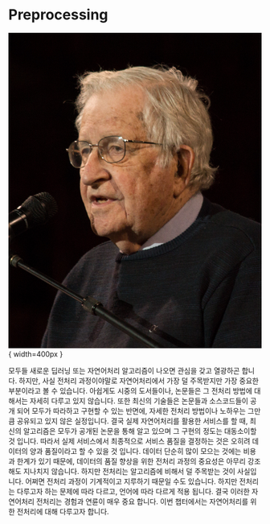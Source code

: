 # Preprocessing

![Noam Chomsky](../assets/04-00-01.jpg){ width=400px }

모두들 새로운 딥러닝 또는 자연어처리 알고리즘이 나오면 관심을 갖고 열광하곤 합니다. 하지만, 사실 전처리 과정이야말로 자연어처리에서 가장 덜 주목받지만 가장 중요한 부분이라고 볼 수 있습니다. 아쉽게도 시중의 도서들이나, 논문들은 그 전처리 방법에 대해서는 자세히 다루고 있지 않습니다. 또한 최신의 기술들은 논문들과 소스코드들이 공개 되어 모두가 따라하고 구현할 수 있는 반면에, 자세한 전처리 방법이나 노하우는 그만큼 공유되고 있지 않은 실정입니다. 결국 실제 자연어처리를 활용한 서비스를 할 때, 최신의 알고리즘은 모두가 공개된 논문을 통해 알고 있으며 그 구현의 정도는 대동소이할 것 입니다. 따라서 실제 서비스에서 최종적으로 서비스 품질을 결정하는 것은 오히려 데이터의 양과 품질이라고 할 수 있을 것 입니다. 데이터 단순히 많이 모으는 것에는 비용과 한계가 있기 때문에, 데이터의 품질 향상을 위한 전처리 과정의 중요성은 아무리 강조해도 지나치지 않습니다. 하지만 전처리는 알고리즘에 비해서 덜 주목받는 것이 사실입니다. 어쩌면 전처리 과정이 기계적이고 지루하기 때문일 수도 있습니다. 하지만 전처리는 다루고자 하는 문제에 따라 다르고, 언어에 따라 다르게 적용 됩니다. 결국 이러한 자연어처리 전처리는 경험과 연륜이 매우 중요 합니다. 이번 챕터에서는 자연어처리를 위한 전처리에 대해 다루고자 합니다.
